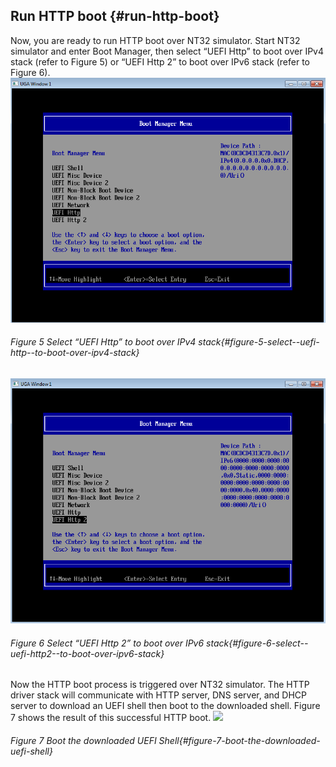 ## Run HTTP boot {#run-http-boot}

Now, you are ready to run HTTP boot over NT32 simulator. Start NT32 simulator and enter Boot Manager, then select “UEFI Http” to boot over IPv4 stack (refer to Figure 5) or “UEFI Http 2” to boot over IPv6 stack (refer to Figure 6).
![](/media/image5.png)
###### Figure 5 Select “UEFI Http” to boot over IPv4 stack{#figure-5-select--uefi-http--to-boot-over-ipv4-stack}

![](/media/image6.png)
###### Figure 6 Select “UEFI Http 2” to boot over IPv6 stack{#figure-6-select--uefi-http2--to-boot-over-ipv6-stack}

Now the HTTP boot process is triggered over NT32 simulator. The HTTP driver stack will communicate with HTTP server, DNS server, and DHCP server to download an UEFI shell then boot to the downloaded shell. Figure 7 shows the result of this successful HTTP boot.
![
](/media/image7.png)
###### Figure 7 Boot the downloaded UEFI Shell{#figure-7-boot-the-downloaded-uefi-shell}


